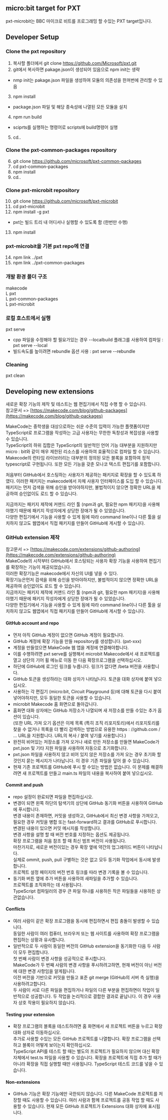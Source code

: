 ## micro:bit target for PXT

pxt-microbit는 BBC 마이크로 비트를 프로그래밍 할 수있는 PXT target입니다.

## Developer Setup
### Clone the pxt repository
1. 복사할 폴더에서 git clone https://github.com/Microsoft/pxt.git
2. git에서 복사하면 pakage.json이 생성되어 있음으로 npm init는 생략
 * nmp init는 pakage.json 파일을 생성하여 모듈의 의존성을 한꺼번에 관리할 수 있음 
3. npm install 
 * package.json 파일 및 해당 종속성에 나열된 모든 모듈을 설치 
4. npm run build
 * sciprts를 실행하는 명령어로 scripts에 build명령어 실행 
5. cd..

### Clone the pxt-common-packages repository 
6. git clone https://github.com/microsoft/pxt-common-packages
7. cd pxt-common-packages
8. npm install
9. cd..

### Clone pxt-microbit repository
10. git clone https://github.com/microsoft/pxt-microbit
11. cd pxt-microbit
12. npm install -g pxt
 * pxt는 빌드 트리 내 어디서나 실행할 수 있도록 함 (한번만 수행) 
13. npm install

### pxt-microbit을 기본 pxt repo에 연결
14. npm link ../pxt
15. npm link ../pxt-common-packages

### 개발 환경 폴더 구조
makecode <br>
 L pxt      
 L pxt-common-packages  
 L pxt-microbit
 
 ### 로컬 호스트에서 실행
 pxt serve
  * cpp 파일을 수정해야 할 필요가있는 경우 --localbuild 플래그를 사용하여 컴파일 : pxt serve --local
  * 빌드속도를 높이려면 rebundle 옵션 사용 : pxt serve --rebundle
 
 ### Cleaning
 pxt clean

## Developing new extensions 
새로운 확장 기능의 제작 및 테스트는 웹 편집기에서 직접 수행 할 수 있습니다.<br>
참고문서 => [https://makecode.com/blog/github-packages](https://makecode.com/blog/github-packages)
<p>
 MakeCode는 중학생을 대상으로하는 쉬운 수준의 입력이 가능한 플랫폼이지만 TypeScript로 프로그램을 작성하는 고급 사용자는 무한한 독창성과 복잡성을 사용할 수 있습니다.<br>
TypeScript의 하위 집합은 TypeScript의 일반적인 언어 기능 대부분을 지원하지만 micro : bit와 같이 매우 제한된 리소스를 사용하여 효율적으로 컴파일 할 수 있습니다.<br>
 Makecode의 런타임 라이브러리는 대부분의 정의된 모든 블록을 포함하여 정적 typescript로 구현됩니다. 
또한 모든 기능을 갖춘 모나코 텍스트 편집기를 포함합니다.
</p>
<p>
처음부터 GitHub에서 호스팅하는 사용자가 제공하는 패키지로 확장을 할 수 있도록 하였다. 이러한 패키지는 makecode에서 자체 사용자 인터페이스를 도입 할 수 있습니다. 패키지는 먼저 검색을 위해 승인을 받아야하지만, 불법적이지 않으면 정확한 URL을 제공하여 승인없이도 로드 할 수 있습니다.
</p>
<p>
지금까지는 패키지 제작에 커맨드 라인 툴 (npm과 git, 필요한 npm 패키지)을 사용해야했기 때문에 패키지 작성자에게 상당한 장애가 될 수 있었습니다.<br>다양한 편집기에서 기능을 사용할 수 있게 됨에 따라 command line이나 다른 툴을 설치하지 않고도 웹앱에서 직접 패키지를 만들어  GitHub에 게시할 수 있습니다.
</p>

### GitHub extension 제작
참고문서 => [https://makecode.com/extensions/github-authoring](https://makecode.com/extensions/github-authoring)<br>
MakeCode의 시작부터 GitHub에서 호스팅되는 사용자 확장 기능을 사용하여 편집기를 확장하는 기능이 제공되었습니다.<br>
이러한 확장기능은 makecode에서 자신의 UI를 넣을 수 있다. <br>
확장기능은먼저 검색을 위해 승인을 받아야하지만, 불법적이지 않으면 정확한 URL을 제공하여 승인없이도 로드 할 수 있습니다.<br>
지금까지는 패키지 제작에 커맨드 라인 툴 (npm과 git, 필요한 npm 패키지)을 사용해야했기 때문에 패키지 작성자에게 상당한 장애가 될 수 있었습니다.<br>다양한 편집기에서 기능을 사용할 수 있게 됨에 따라 command line이나 다른 툴을 설치하지 않고도 웹앱에서 직접 패키지를 만들어  GitHub에 게시할 수 있습니다.

#### GitHub account and repo
+ 먼저 아직 GitHub 계정이 없으면 GitHub 계정이 필요합니다. 
+ GitHub 계정에 확장 기능을 만들 repository를 생성합니다. (pxt-xxx)
+ 계정을 만들었으면 MakeCode 웹 앱을 계정에 연결해야합니다.
+ 이를 수행하려면 pxt serve를 실행해서 microbit Makecode에서 새 프로젝트를 열고 상단의 기어 휠 메뉴로 이동 한 다음 확장프로그램을 선택하십시오.
+ 하단에 GitHub에 로그인 링크를 누릅니다. 링크가 없다면 /beta 버전을 사용합니다.
+ GitHub 토큰을 생성하라는 대화 상자가 나타납니다. 토큰을 대화 상자에 붙여 넣으십시오. 
+ 사용하는 각 편집기 (micro:bit, Circuit Playground 등)에 대해 토큰을 다시 붙여 넣어야하지만, 모두 동일한 토큰을 사용할 수 있습니다.
+ microbit Makecode 홈 화면으로 돌아갑니다.
+ 홈화면 대화 상자에는 GitHub 저장소가 나열되며 새 저장소를 만들 수있는 추가 옵션이 있습니다.<br>
(또한 URL 가져 오기 옵션은 이제 목록 (특히 조직 리포지토리)에서 리포지토리를 찾을 수 없거나 목록을 더 빨리 검색하는 방법으로 유용한 https : //github.com / ... URL을 지원합니다. URL의 복사 / 붙여 넣기를 사용합니다.)
+ 완전히 비어있는 저장소를 가져 오거나 새로 만든 저장소를 만들면 MakeCode가 pxt.json 및 기타 지원 파일을 사용하여 자동으로 초기화합니다.
+ pxt.json 파일을 사용하지 않고 비어 있지 않은 저장소를 가져 오는 경우 초기화 할 것인지 묻는 메시지가 나타납니다. 이 경우 기존 파일을 덮어 쓸 수 있습니다.
+ 현재 기존 프로젝트를 GitHub에 푸시 할 수있는 방법은 없습니다. 이 문제를 해결하려면 새 프로젝트를 만들고 main.ts 파일의 내용을 복사하여 붙여 넣으십시오.
 
#### Commit and push
+ repo 설정이 완료되면 파일을 편집하십시오.
+ 변경이 되면 왼쪽 하단의 탐색기의 상단에 GitHub 동기화 버튼을 사용하여 GitHub에 푸시합니다.<br>
  변경 내용이 존재하면, 커밋을 생성하고, GitHub에서 최신 변경 사항을 가져오고, 필요한 경우 커밋을 병합 또는 fast-forward하고 결과를 GitHub로 푸시합니다.<br>
  변경된 내용이 있으면 커밋 메시지를 작성합니다. <br>변경 사항을 설명 할 때 버전 번호를 지정하는 옵션도 제공됩니다.<br>
  확장 프로그램을 처음 참조 할 때 최신 범프 버전이 사용됩니다. <br> 
  마찬가지로, 새로운 버전이있는 경우 확장 옆에 약간의 업그레이드 버튼이 나타납니다.<br>
  실제로 ommit, push, pull 구별하는 것은 없고 모두 동기화 작업에서 동시에 발생합니다.<br>
  프로젝트 설정 페이지의 버전 번호 링크를 따라 변경 기록을 볼 수 있습니다.
+ 동기화 버튼 옆에 추가 버튼을 사용하여 새파일을 추가할 수 있습니다.<br>
프로젝트를 조직화하는 데 사용됩니다. <br>
TypeScript 컴파일러의 경우 큰 파일 하나를 사용하든 작은 파일들을 사용하든 상관없습니다.

#### Conflicts
+ 여러 사람이 같은 확장 프로그램을 동시에 편집하면서 편집 충돌이 발생할 수 있습니다. <br>
동일한 사람이 여러 컴퓨터, 브라우저 또는 웹 사이트를 사용하여 확장 프로그램을 편집하는 상황과 유사합니다.
+ 일반적으로 두 사람이 동일한 버전의 GitHub extension을 동기화한 다음 두 사람이 모두 편집합니다.<br>
첫 번째 사람이 변경 사항을 성공적으로 푸시합니다.<br>
MakeCode가 두 번째 사람의 변경 사항을 푸시하려고하면, 현재 버전이 아닌 버전에 대한 변경 사항임을 알게됩니다.<br>
이전 버전을 기반으로 커밋을 만들고 표준 git merge (GitHub의 서버 측 실행)을 사용하려고합니다.<br>
두 사람이 서로 다른 파일을 편집하거나 파일의 다른 부분을 편집하면이 작업이 일반적으로 성공합니다. 두 작업을 논리적으로 결합한 결과로 끝납니다.
이 경우 사용자 상호 작용이 필요하지 않습니다.

#### Testing your extension
+ 확장 프로그램의 블록을 테스트하려면 홈 화면에서 새 프로젝트 버튼을 누르고 확장 대화 상자로 이동하십시오. <br>
추가로 사용할 수있는 모든 GitHub 프로젝트를 나열합니다. 확장 프로그램을 선택하고 블록이 어떻게 보이는지 확인하십시오.<br>
TypeScript API를 테스트 할 때는 별도의 프로젝트가 필요하지 않으며 대신 확장 자체에서 test.ts 파일을 사용할 수 있습니다. 확장을 프로젝트에 직접 추가 할 때가 아니라 확장을 직접 실행할 때만 사용됩니다. TypeScript 테스트 코드를 넣을 수 있습니다.

#### Non-extensions
+ GitHub 기능은 확장 기능에만 국한되지 않습니다. 다른 MakeCode 프로젝트를 저장할 때도 사용할 수 있습니다. 여러 사람과 함께 프로젝트를 공동 작업 할 때도 사용할 수 있습니다. 현재 모든 GitHub 프로젝트가 Extensions 대화 상자에 표시됩니다.

